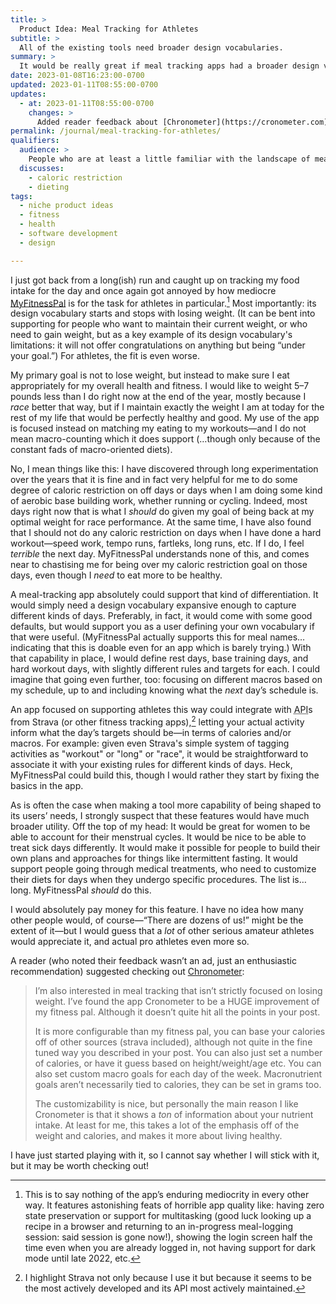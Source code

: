 ```yaml
---
title: >
  Product Idea: Meal Tracking for Athletes
subtitle: >
  All of the existing tools need broader design vocabularies.
summary: >
  It would be really great if meal tracking apps had a broader design vocabulary—one which supports what even serious amateur athletes (still less pros!) actually need… because not every day is the same!
date: 2023-01-08T16:23:00-0700
updated: 2023-01-11T08:55:00-0700
updates:
  - at: 2023-01-11T08:55:00-0700
    changes: >
      Added reader feedback about [Chronometer](https://cronometer.com).
permalink: /journal/meal-tracking-for-athletes/
qualifiers:
  audience: >
    People who are at least a little familiar with the landscape of meal tracking apps, especially other serious amateur athletes.
  discusses:
    - caloric restriction
    - dieting
tags:
  - niche product ideas
  - fitness
  - health
  - software development
  - design

---
```


I just got back from a long(ish) run and caught up on tracking my food intake for the day and once again got annoyed by how mediocre [MyFitnessPal][mfp] is for the task for athletes in particular.[^mediocre] Most importantly: its design vocabulary starts and stops with losing weight. (It can be bent into supporting for people who want to maintain their current weight, or who need to gain weight, but as a key example of its design vocabulary's limitations: it will not offer congratulations on anything but being “under your goal.”) For athletes, the fit is even worse.

[mfp]: https://www.myfitnesspal.com

My primary goal is not to lose weight, but instead to make sure I eat appropriately for my overall health and fitness. I would like to weight 5–7 pounds less than I do right now at the end of the year, mostly because I *race* better that way, but if I maintain exactly the weight I am at today for the rest of my life that would be perfectly healthy and good. My use of the app is focused instead on matching my eating to my workouts—and I do not mean macro-counting which it does support (…though only because of the constant fads of macro-oriented diets).

No, I mean things like this: I have discovered through long experimentation over the years that it is fine and in fact very helpful for me to do some degree of caloric restriction on off days or days when I am doing some kind of aerobic base building work, whether running or cycling. Indeed, most days right now that is what I *should* do given my goal of being back at my optimal weight for race performance. At the same time, I have also found that I should not do any caloric restriction on days when I have done a hard workout—speed work, tempo runs, fartleks, long runs, etc. If I do, I feel *terrible* the next day. MyFitnessPal understands none of this, and comes near to chastising me for being over my caloric restriction goal on those days, even though I *need* to eat more to be healthy.

A meal-tracking app absolutely could support that kind of differentiation. It would simply need a design vocabulary expansive enough to capture different kinds of days. Preferably, in fact, it would come with some good defaults, but would support you as a user defining your own vocabulary if that were useful. (MyFitnessPal actually supports this for meal names… indicating that this is doable even for an app which is barely trying.) With that capability in place, I would define rest days, base training days, and hard workout days, with slightly different rules and targets for each. I could imagine that going even further, too: focusing on different macros based on my schedule, up to and including knowing what the *next* day’s schedule is.

An app focused on supporting athletes this way could integrate with <abbr title="application programming interface">API</abbr>s from Strava (or other fitness tracking apps),[^why-strava] letting your actual activity inform what the day’s targets should be—in terms of calories and/or macros. For example: given even Strava's simple system of tagging activities as "workout" or "long" or "race", it would be straightforward to associate it with your existing rules for different kinds of days. Heck, MyFitnessPal could build this, though I would rather they start by fixing the basics in the app.

<aside>

As is often the case when making a tool more capability of being shaped to its users’ needs, I strongly suspect that these features would have much broader utility. Off the top of my head: It would be great for women to be able to account for their menstrual cycles. It would be nice to be able to treat sick days differently. It would make it possible for people to build their own plans and approaches for things like intermittent fasting. It would support people going through medical treatments, who need to customize their diets for days when they undergo specific procedures. The list is… long. MyFitnessPal *should* do this.

</aside>

I would absolutely pay money for this feature. I have no idea how many other people would, of course—“There are dozens of us!” might be the extent of it—but I would guess that a *lot* of other serious amateur athletes would appreciate it, and actual pro athletes even more so.

<div class=callout>

A reader (who noted their feedback wasn’t an ad, just an enthusiastic recommendation) suggested checking out [Chronometer](https://cronometer.com):

> I’m also interested in meal tracking that isn’t strictly focused on losing weight. I’ve found the app Cronometer to be a HUGE improvement of my fitness pal. Although it doesn’t quite hit all the points in your post. 
> 
> It is more configurable than my fitness pal, you can base your calories off of other sources (strava included), although not quite in the fine tuned way you described in your post. You can also just set a number of calories, or have it guess based on height/weight/age etc. You can also set custom macro goals for each day of the week. Macronutrient goals aren’t necessarily tied to calories, they can be set in grams too.
> 
> The customizability is nice, but personally the main reason I like Cronometer is that it shows a *ton* of information about your nutrient intake. At least for me, this takes a lot of the emphasis off of the weight and calories, and makes it more about living healthy.

I have just started playing with it, so I cannot say whether I will stick with it, but it may be worth checking out!

</div>



[^mediocre]: This is to say nothing of the app’s enduring mediocrity in every other way. It features astonishing feats of horrible app quality like: having zero state preservation or support for multitasking (good luck looking up a recipe in a browser and returning to an in-progress meal-logging session: said session is gone now!), showing the login screen half the time even when you are already logged in, not having support for dark mode until late 2022, etc.

[^why-strava]: I highlight Strava not only because I use it but because it seems to be the most actively developed and its <abbr>API</abbr> most actively maintained.
